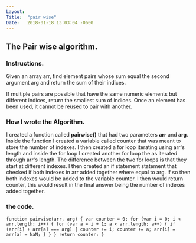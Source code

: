 ```yaml
---
Layout:	
Title:	"pair wise"
Date:	2018-01-18 13:03:04 -0600
---
```


## The Pair wise algorithm.
### Instructions.
Given an array arr, find element pairs whose sum equal the second argument arg and return the sum of their indices.

If multiple pairs are possible that have the same numeric elements but different indices, return the smallest sum of indices. Once an element has been used, it cannot be reused to pair with another.

### How I wrote the Algorithm.
I created a function called **pairwise()** that had two parameters **arr** and **arg**.
Inside the function I created a variable called counter that was meant to store the number of indexes.
I then created a for loop iterating using arr's length and inside the for loop I created another for loop the as iterated through arr's length.
The difference between the two for loops is that they start at different indexes.
I then created an if statement statement that checked if both indexes in arr added together where equal to arg.
If so then both indexes would be added to the variable counter.
I then would return counter, this would result in the final answer being the number of indexes added together.

### the code.
`
function pairwise(arr, arg) {
    var counter = 0;
    for (var i = 0; i < arr.length; i++) {
        for (var a = i + 1; a < arr.length; a++) {
            if (arr[i] + arr[a] === arg) {
                counter += i;
                counter += a;
                arr[i] = arr[a] = NaN;
            }
        }
    }
    return counter;
}
`